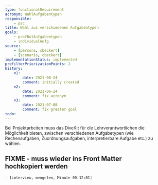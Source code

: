 ```yaml
---
type: functionalRequirement
acronym: WahlAufgabentypen
responsible: 
    - psc
title: Wahl aus verschiedenen Aufgabentypen
goals: 
    - profBwlAufgabentypen
    - individualAufg
source:
    - [persona, cbeckert]
    - [scenario, cbeckert]
implementationStatus: implemented
prefilterPriorizationPoints: 2
history:
    v1:
        date: 2021-06-24
        comment: initially created
    v2:
        date: 2021-06-24
        comment: fix acronym
    v3:
        date: 2021-07-08
        comment: fix greater goal
todo: 
---
```


Bei Projektarbeiten muss das DiveKit für die Lehrverantwortlichen die Möglichkeit bieten, zwischen verschiedenen Aufgabetypen (wie Rechenaufgaben, Zuordnungsaufgaben, interpretierbare Aufgabe etc.) zu wählen.

## FIXME - muss wieder ins Front Matter hochkopiert werden
    - [interview, mengelen, Minute 00:12:01]
